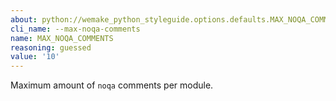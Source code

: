```yaml
---
about: python://wemake_python_styleguide.options.defaults.MAX_NOQA_COMMENTS
cli_name: --max-noqa-comments
name: MAX_NOQA_COMMENTS
reasoning: guessed
value: '10'
---
```


Maximum amount of `noqa` comments per module.